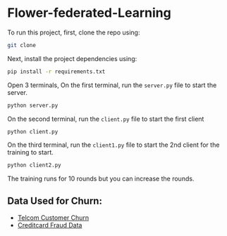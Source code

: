 # Flower-federated-Learning

To run this project, first, clone the repo using:

```bash
git clone 
```
Next, install the project dependencies using:

```bash
pip install -r requirements.txt
```
Open 3 terminals, On the first terminal, run the `server.py` file to start the server.
```bash
python server.py
```
On the second terminal, run the `client.py` file to start the first client
```bash
python client.py
```
On the third terminal, run the `client1.py` file to start the 2nd client for the training to start.

```bash
python client2.py
```
The training runs for 10 rounds but you can increase the rounds.

## Data Used for Churn:

- [Telcom Customer Churn](https://www.kaggle.com/datasets/blastchar/telco-customer-churn/download?datasetVersionNumber=1)
- [Creditcard Fraud Data](https://www.kaggle.com/datasets/mlg-ulb/creditcardfraud/download?datasetVersionNumber=3)
